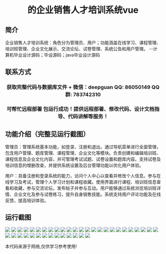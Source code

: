 <p><h1 align="center">的企业销售人才培训系统vue</h1></p>

## 简介
企业销售人才培训系统：角色分为管理员、用户；功能涵盖在线学习、课程管理、培训班管理、企业文化展示、交流论坛、试卷管理、系统公告和用户管理。    --计算机毕业设计源码；毕设源码；java毕业设计源码


## 联系方式
<p><h3 align="center">获取完整代码与数据库文件 + 微信：deepguan QQ: 86050149 QQ群: 783742310</h3></p>
<p><h3 align="center">可帮忙远程部署 包运行成功！提供远程部署、修改代码、设计文档指导、代码讲解等服务！</h3></p>

## 功能介绍（完整见运行截图）
管理员：管理系统基本功能，如登录、注册和退出。通过导航菜单进行全面管理，包含用户管理、题库管理、课程管理、企业文化等模块。负责创建和编辑培训班、课程信息及企业文化内容，并可管理考试试题、试卷设置和题库内容。支持试卷及培训信息的增删改查，并提供系统设置及后台管理功能以优化用户体验。

用户：具备注册和登录系统的能力，访问个人中心以查看并修改个人信息。参与在线学习及考试，管理个人学习计划和课程收藏。使用界面进行课程、培训班信息查看和收藏，参与交流论坛，发布帖子并参与互动。用户能够通过系统浏览培训班详情、企业文化及参与试卷练习，提升自身销售技能。系统支持用户评论功能及在线反馈，提高培训体验。


## 运行截图
![](img/001.jpg)
![](img/002.jpg)
![](img/003.jpg)
![](img/004.jpg)
![](img/005.jpg)
![](img/006.jpg)
![](img/007.jpg)
![](img/008.jpg)
![](img/009.jpg)
![](img/010.jpg)
![](img/011.jpg)
![](img/012.jpg)
![](img/013.jpg)
![](img/014.jpg)
![](img/015.jpg)
![](img/016.jpg)
![](img/017.jpg)
![](img/018.jpg)
![](img/019.jpg)
![](img/020.jpg)
![](img/021.jpg)
![](img/022.jpg)
![](img/023.jpg)
![](img/024.jpg)
![](img/025.jpg)
![](img/026.jpg)
![](img/027.jpg)
![](img/028.jpg)
![](img/029.jpg)
![](img/030.jpg)
![](img/031.jpg)
![](img/032.jpg)
![](img/033.jpg)
![](img/034.jpg)
![](img/035.jpg)
![](img/036.jpg)
![](img/037.jpg)
![](img/038.jpg)
![](img/039.jpg)

<p>本代码来源于网络,仅供学习参考使用!</p>
